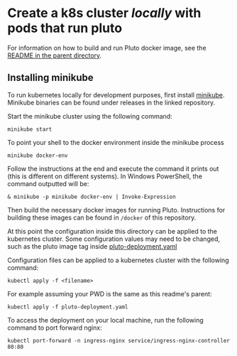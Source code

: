# Create a k8s cluster *locally* with pods that run pluto

For information on how to build and run Pluto docker image, see the [README in the parent directory](../README.md).

## Installing minikube
To run kubernetes locally for development purposes, first install [minikube](https://github.com/kubernetes/minikube). Minikube binaries can be found under releases in the linked repository.

Start the minikube cluster using the following command:
```
minikube start
```

To point your shell to the docker environment inside the minikube process
```
minikube docker-env
```
Follow the instructions at the end and execute the command it prints out (this is different on different systems). In Windows PowerShell, the command outputted will be:
```
& minikube -p minikube docker-env | Invoke-Expression
```
Then build the necessary docker images for running Pluto. Instructions for building these images can be found in `/docker` of this repository.

At this point the configuration inside this directory can be applied to the kubernetes cluster. Some configuration values may need to be changed, such as the pluto image tag inside [pluto-deployment.yaml](pluto-deployment.yaml)

Configuration files can be applied to a kubernetes cluster with the following command:
```
kubectl apply -f <filename>
```
For example assuming your PWD is the same as this readme's parent:
```
kubectl apply -f pluto-deployment.yaml
```

To access the deployment on your local machine, run the following command to port forward nginx:
```
kubectl port-forward -n ingress-nginx service/ingress-nginx-controller 80:80
```

